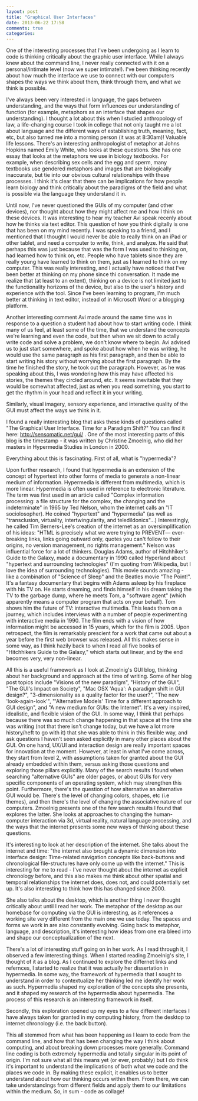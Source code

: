 ```yaml
---
layout: post
title: "Graphical User Interfaces"
date: 2013-06-22 17:58
comments: true
categories: 
---
```


One of the interesting processes that I've been undergoing as I learn to code is thinking critically about the graphic user interface. While I always knew about the command line, I never really connected with it on a personal/intimate level (now we super intimate!). I've been thinking recently about how much the interface we use to connect with our computers shapes the ways we think about them, think through them, and what we think is possible. 

I've always been very interested in language, the gaps between understanding, and the ways that form influences our understanding of function (for example, metaphors as an interface that shapes our understanding). I thought a lot about this when I studied anthropology of law, a life-changing course I took in college that not only taught me a lot about language and the different ways of establishing truth, meaning, fact, etc, but also turned me into a morning person (it was at 8:30am)! Valuable life lessons. There's an interesting anthropologist of metaphor at Johns Hopkins named Emily White, who looks at these questions. She has one essay that looks at the metaphors we use in biology textbooks. For example, when describing sex cells and the egg and sperm, many textbooks use gendered metaphors and images that are biologically inaccurate, but tie into our obvious cultural relationships with these processes. I think it's clear that there can be implications for how people learn biology and think critically about the paradigms of the field and what is possible via the language they understand it in. 

Until now, I've never questioned the GUIs of my computer (and other devices), nor thought about how they might affect me and how I think on these devices. It was interesting to hear my teacher Avi speak recenly about how he thinks via text editor. This question of how you think digitally is one that has been on my mind recently. I was speaking to a friend, and I mentioned that I thought I would never be able to really think on an iPad or other tablet, and need a computer to write, think, and analyze. He said that perhaps this was just because that was the form I was used to thinking on, had learned how to think on, etc. People who have tablets since they are really young have learned to think on them, just as I learned to think on my computer. This was really interesting, and I actually have noticed that I've been better at thinking on my phone since thi conversation. It made me realize that (at least to an extent), thinking on a device is not limited just to the functionality horizons of the device, but also to the user's history and experience with the tool. Since I've been learning to program, I'm much better at thinking in text editor, instead of in Microsoft Word or a blogging platform. 

Another interesting comment Avi made around the same time was in response to a question a student had about how to start writing code. I think many of us feel, at least some of the time, that we understand the concepts we're learning and even the code, but then when we sit down to actally write code and solve a problem, we don't know where to begin. Avi advised us to just start somewhere, and spoke about how when he was writing, he would use the same paragraph as his first paragraph, and then be able to start writing his story without worrying about the first paragraph. By the time he finished the story, he took out the paragraph. However, as he was speaking about this, I was wondering how this may have affected his stories, the themes they circled around, etc. It seems inevitable that they would be somewhat affected, just as when you read something, you start to get the rhythm in your head and reflect it in your writing. 

Similarly, visual imagery, sensory experience, and interactive quality of the GUI must affect the ways we think in it. 

I found a really interesting blog that asks these kinds of questions called "The Graphical User Interface. Time for a Paradigm Shift?" You can find it here: http://sensomatic.net/gui/ . One of the most interesting parts of this blog is the timestamp - it was written by Christine Zmoelnig, who did her masters in Hypermedia Studies in London in 2000. 

Everything about this is fascinating. First of all, what is "hypermedia"? 

Upon further research, I found that hypermedia is an extension of the concept of hypertext into other forms of media to generate a non-linear medium of information. Hypermedia is different from multimedia, which is more linear. Hypermedia is often used in reference to electronic literature. The term was first used in an article called "Complex information processing: a file structure for the complex, the changing and the indeterminate" in 1965 by Ted Nelson, whom the internet calls an "IT sociolosopher). He coined "hypertext" and "hypermedia" (as well as "transclusion, virtuality, intertwingularity, and teledildonics"...) Interestingly, he called Tim Berners-Lee's creation of the internet as an oversimplification of his ideas: "HTML is precisely what we were trying to PREVENT— ever-breaking links, links going outward only, quotes you can't follow to their origins, no version management, no rights management." Nelson was influential force for a lot of thinkers. Douglas Adams, author of Hitchhiker's Guide to the Galaxy, made a documentary in 1990 called Hyperland about "hypertext and surrounding technologies" (I'm quoting from Wikipedia, but I love the idea of surrounding technologies). This movie sounds amazing - like a combination of "Science of Sleep" and the Beatles movie "The Point!". It's a fantasy documentary that begins with Adams asleep by his fireplace with his TV on. He starts dreaming, and finds himself in his dream taking the TV to the garbage dump, where he meets Tom, a "software agent" (which apparently means a computer program that acts on your behalf). Tom shows him the future of TV: interactive multimedia. This leads them on a journey, which includes interviews with a number of people experimenting with interactive media in 1990. The film ends with a vision of how information might be accessed in 15 years, which for the film is 2005. Upon retrospect, the film is remarkably prescient for a work that came out about a year before the first web browser was released. All this makes sense in some way, as I think hazily back to when I read all five books of "Hitchhikers Guide to the Galaxy," which starts out linear, and by the end becomes very, very non-linear.

All this is a useful framework as I look at Zmoelnig's GUI blog, thinking about her background and approach at the time of writing. Some of her blog post topics include "Visions of the new paradigm", "History of the GUI", "The GUI's Impact on Society", "Mac OSX 'Aqua': A paradigm shift in GUI design?", "3-dimensionality as a quality factor for the user?", "The new 'look-again-look'", "'Alternative Models' Time for a different approach to GUI design", and "A new medium for GUIs: the Internet". It's a very inspired, idealistic, and flexible vision of the GUI. In some way, I think that perhaps because there was so much change happening in that space at the time she was writing (not that there isn't change today, but we have a lot more history/heft to go with it) that she was able to think in this flexible way, and ask questions I haven't seen asked explicitly in many other places about the GUI. On one hand, UX/UI and interaction design are really important spaces for innovation at the moment. However, at least in what I've come across, they start from level 2, with assumptions taken for granted about the GUI already embedded within them, versus asking those questions and exploring those pillars explicitly. Many of the search results I found when searching "alternative GUIs" are older pages, or about GUIs for very specific components of an operating system, which may strengthen this point. Furthermore, there's the question of how alternative an alternative GUI would be. There's the level of changing colors, shapes, etc (i.e themes), and then there's the level of changing the associative nature of our computers. Zmoelnig presents one of the few search results I found that explores the latter. She looks at approaches to changing the human-computer interaction via 3d, virtual reality, natural language processing, and the ways that the internet presents some new ways of thinking about these questions.

It's interesting to look at her description of the internet. She talks about the internet and time: "the internet also brought a dynamic dimension into interface design: Time-related navigation concepts like back-buttons and chronological file-structures have only come up with the internet." This is interesting for me to read - I've never thought about the internet as explicit chronology before, and this also makes me think about other spatial and temporal relationships the internet does, does not, and could potentially set up. It's also interesting to think how this has changed since 2000. 

She also talks about the desktop, which is another thing I never thought critically about until I read her work. The metaphor of the desktop as our homebase for computing via the GUI is interesting, as it references a working site very different from the main one we use today. The spaces and forms we work in are also constantly evolving. Going back to metaphor, language, and description, it's interesting how ideas from one era bleed into and shape our conceptualization of the next.

There's a lot of interesting stuff going on in her work. As I read through it, I observed a few interesting things. When I started reading Zmoelnig's site, I thought of it as a blog. As I continued to explore the differnet links and refernces, I started to realize that it was actually her dissertation in hypermedia. In some way, the framework of hypermedia that I sought to understand in order to contextualize her thinking led me identify her work as such. Hypermedia shaped my exploration of the concepts she presents, and it shaped my research of the hypermedia about hypermedia. The process of this research is an interesting framework in itself.

Secondly, this exploration opened up my eyes to a few different interfaces I have always taken for granted in my computing history, from the desktop to internet chronology (i.e. the back button). 

This all stemmed from what has been happening as I learn to code from the command line, and how that has been changing the way I think about computing, and about breaking down processes more generally. Command line coding is both extremely hypermedia and totally singular in its point of origin. I'm not sure what all this means yet (or ever, probably) but I do think it's important to understand the implications of both what we code and the places we code in. By making these explicit, it enables us to better understand about how our thinking occurs within them. From there, we can take understandings from different fields and apply them to our limitations within the medium. So, in sum - code as collage!
